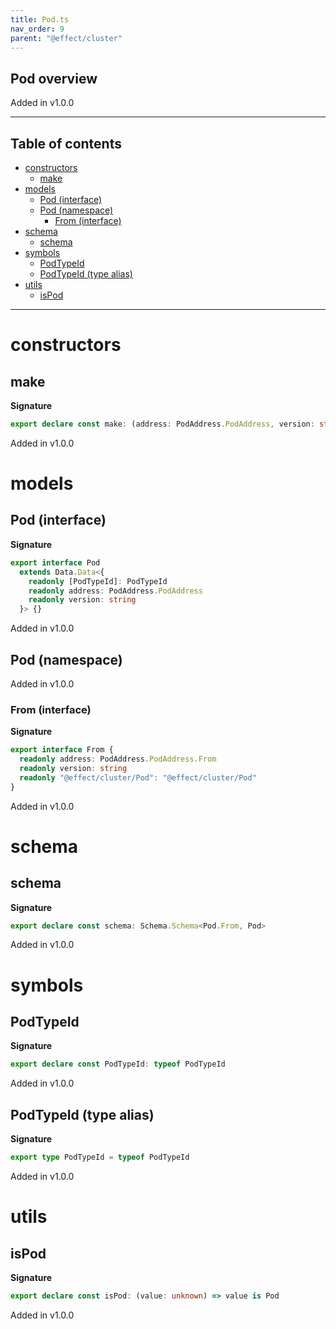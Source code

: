 ```yaml
---
title: Pod.ts
nav_order: 9
parent: "@effect/cluster"
---
```


## Pod overview

Added in v1.0.0

---

<h2 class="text-delta">Table of contents</h2>

- [constructors](#constructors)
  - [make](#make)
- [models](#models)
  - [Pod (interface)](#pod-interface)
  - [Pod (namespace)](#pod-namespace)
    - [From (interface)](#from-interface)
- [schema](#schema)
  - [schema](#schema-1)
- [symbols](#symbols)
  - [PodTypeId](#podtypeid)
  - [PodTypeId (type alias)](#podtypeid-type-alias)
- [utils](#utils)
  - [isPod](#ispod)

---

# constructors

## make

**Signature**

```ts
export declare const make: (address: PodAddress.PodAddress, version: string) => Pod
```

Added in v1.0.0

# models

## Pod (interface)

**Signature**

```ts
export interface Pod
  extends Data.Data<{
    readonly [PodTypeId]: PodTypeId
    readonly address: PodAddress.PodAddress
    readonly version: string
  }> {}
```

Added in v1.0.0

## Pod (namespace)

Added in v1.0.0

### From (interface)

**Signature**

```ts
export interface From {
  readonly address: PodAddress.PodAddress.From
  readonly version: string
  readonly "@effect/cluster/Pod": "@effect/cluster/Pod"
}
```

Added in v1.0.0

# schema

## schema

**Signature**

```ts
export declare const schema: Schema.Schema<Pod.From, Pod>
```

Added in v1.0.0

# symbols

## PodTypeId

**Signature**

```ts
export declare const PodTypeId: typeof PodTypeId
```

Added in v1.0.0

## PodTypeId (type alias)

**Signature**

```ts
export type PodTypeId = typeof PodTypeId
```

Added in v1.0.0

# utils

## isPod

**Signature**

```ts
export declare const isPod: (value: unknown) => value is Pod
```

Added in v1.0.0
